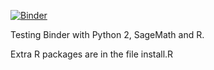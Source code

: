 [![Binder](https://mybinder.org/badge.svg)](https://mybinder.org/v2/gh/hancjozef/sage-r/master)

Testing Binder with Python 2, SageMath and R.

Extra R packages are in the file install.R
